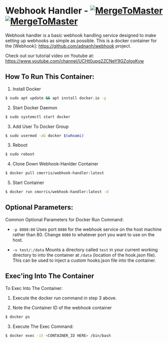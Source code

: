 # Webhook Handler - [![MergeToMaster][m2m-badge]][m2m] [![MergeToMaster][build-badge]][docker-build]


[m2m-badge]:    https://img.shields.io/badge/M2M-mergetomaster.com-orange
[build-badge]:  https://img.shields.io/docker/cloud/build/cmorris/webhook-handler
[m2m]:          http://mergetomaster.com
[docker-build]: https://hub.docker.com/repository/docker/cmorris/webhook-handler


Webhook handler is a basic webhook handling service designed to 
make setting up webhooks as simple as possible. This is a docker 
container for the [Webhook]: https://github.com/adnanh/webhook project. 

Check out our tutorial video on Youtube at: https://www.youtube.com/channel/UCHt0upg2ZCNeY9GZoIgsKvw



## How To Run This Container: 

1. Install Docker  
```sh
$ sudo apt update && apt install docker.io -y 
```

2. Start Docker Daemon 
```sh
$ sudo systemctl start docker 
```

3. Add User To Docker Group
```sh
$ sudo usermod -aG docker $(whoami)
```

3. Reboot
```sh
$ sudo reboot
```

4. Clone Down Webhook-Hanlder Container 
```sh
$ docker pull cmorris/webhook-handler:latest
```

5. Start Container 
```sh
$ docker run cmorris/webhook-handler:latest -d 
```


## Optional Parameters: 

Common Optional Parameters for Docker Run Command: 
* `-p 8080:80` Uses port `8080` for the webhook service on the host machine rather 
  than 80. Change `8080` to whatever port you want to use on the host. 

* `-v test/:/data` Mounts a directory called `test` in your current working directory 
  to into the container at `/data` (location of the hook.json file). This can be used to 
  inject a custom hooks.json file into the container. 

## Exec'ing Into The Container

To Exec Into The Container:
1. Execute the docker run command in step 3 above. 

2. Note the Container ID of the webhook container
```sh
$ docker ps
```

3. Execute The Exec Command:  
```sh
$ docker exec -it <CONTAINER_ID HERE> /bin/bash
```


